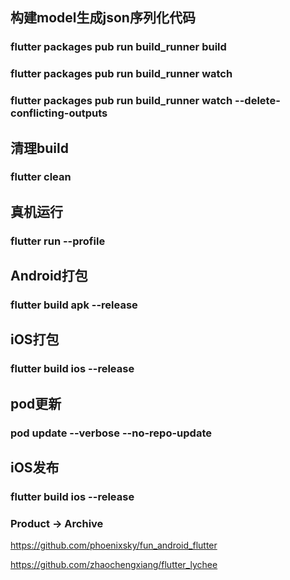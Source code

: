 ## 构建model生成json序列化代码
### flutter packages pub run build_runner build
### flutter packages pub run build_runner watch
### flutter packages pub run build_runner watch --delete-conflicting-outputs

## 清理build
### flutter clean

## 真机运行
### flutter run --profile

## Android打包
### flutter build apk --release

## iOS打包
### flutter build ios --release

## pod更新
### pod update --verbose --no-repo-update

## iOS发布
### flutter build ios --release
### Product -> Archive

https://github.com/phoenixsky/fun_android_flutter

https://github.com/zhaochengxiang/flutter_lychee



